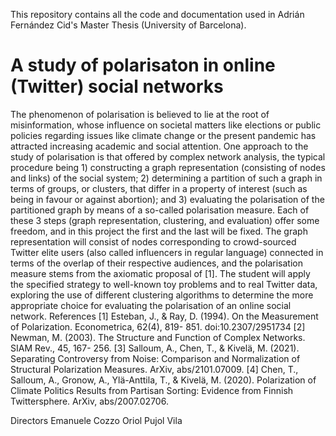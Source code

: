 This repository contains all the code and documentation used in Adrián Fernández Cid's Master Thesis (University of Barcelona).

 # A study of polarisaton in online (Twitter) social networks
The phenomenon of polarisation is believed to lie at the root of misinformation, whose influence on
societal matters like elections or public policies regarding issues like climate change or the present
pandemic has attracted increasing academic and social attention.
One approach to the study of polarisation is that offered by complex network analysis, the typical
procedure being 1) constructing a graph representation (consisting of nodes and links) of the social
system; 2) determining a partition of such a graph in terms of groups, or clusters, that differ in a
property of interest (such as being in favour or against abortion); and 3) evaluating the polarisation
of the partitioned graph by means of a so-called polarisation measure. Each of these 3 steps (graph
representation, clustering, and evaluation) offer some freedom, and in this project the first and the
last will be fixed. The graph representation will consist of nodes corresponding to crowd-sourced
Twitter elite users (also called influencers in regular language) connected in terms of the overlap of
their respective audiences, and the polarisation measure stems from the axiomatic proposal of [1].
The student will apply the specified strategy to well-known toy problems and to real Twitter data,
exploring the use of different clustering algorithms to determine the more appropriate choice for
evaluating the polarisation of an online social network.
References
[1] Esteban, J., & Ray, D. (1994). On the Measurement of Polarization. Econometrica, 62(4), 819-
851. doi:10.2307/2951734
[2] Newman, M. (2003). The Structure and Function of Complex Networks. SIAM Rev., 45, 167-
256.
[3] Salloum, A., Chen, T., & Kivelä, M. (2021). Separating Controversy from Noise: Comparison
and Normalization of Structural Polarization Measures. ArXiv, abs/2101.07009.
[4] Chen, T., Salloum, A., Gronow, A., Ylä-Anttila, T., & Kivelä, M. (2020). Polarization of Climate
Politics Results from Partisan Sorting: Evidence from Finnish Twittersphere. ArXiv,
abs/2007.02706.

Directors
Emanuele Cozzo
Oriol Pujol Vila
